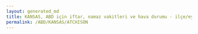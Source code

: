```yaml
---
layout: generated_md
title: KANSAS, ABD için iftar, namaz vakitleri ve hava durumu - ilçe/eyalet seç
permalink: /ABD/KANSAS/ATCHISON
---
```


<script type="text/javascript">
  var country = ABD;
  var city = KANSAS;
  var state = ATCHISON;
  var lat = 72;
  var lon = 21;
</script>

